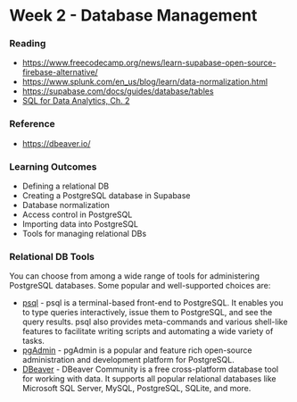 # Week 2 - Database Management

### Reading
- https://www.freecodecamp.org/news/learn-supabase-open-source-firebase-alternative/
- https://www.splunk.com/en_us/blog/learn/data-normalization.html 
- https://supabase.com/docs/guides/database/tables
- [SQL for Data Analytics, Ch. 2](https://learning.oreilly.com/library/view/sql-for-data/9781801812870/B17466_02_ePub.xhtml)


### Reference
- https://dbeaver.io/

### Learning Outcomes

- Defining a relational DB 
- Creating a PostgreSQL database in Supabase
- Database normalization
- Access control in PostgreSQL
- Importing data into PostgreSQL
- Tools for managing relational DBs


### Relational DB Tools

You can choose from among a wide range of tools for administering PostgreSQL databases. Some popular and well-supported choices are:

- [psql](https://www.postgresql.org/docs/current/app-psql.html) - psql is a terminal-based front-end to PostgreSQL. It enables you to type queries interactively, issue them to PostgreSQL, and see the query results. psql also provides meta-commands and various shell-like features to facilitate writing scripts and automating a wide variety of tasks.
- [pgAdmin](https://www.pgadmin.org/) - pgAdmin is a popular and feature rich open-source administration and development platform for PostgreSQL.
- [DBeaver](https://dbeaver.io/) - DBeaver Community is a free cross-platform database tool for working with data. It supports all popular relational databases like Microsoft SQL Server, MySQL, PostgreSQL, SQLite, and more.
